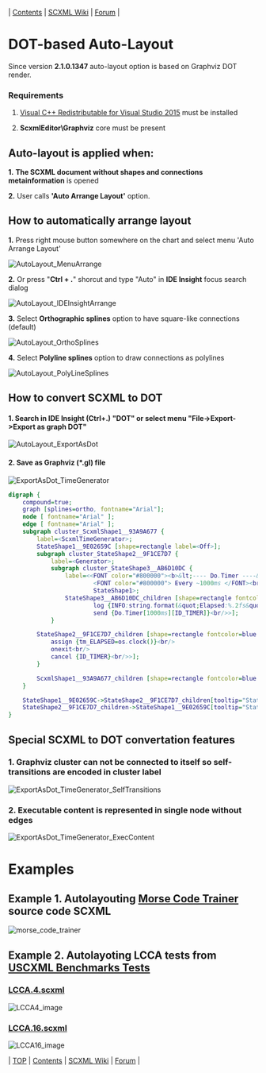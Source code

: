 <a name="top-anchor"/>

| [Contents](../README.md#table-of-contents) | [SCXML Wiki](https://alexzhornyak.github.io/SCXML-tutorial/) | [Forum](https://github.com/alexzhornyak/ScxmlEditor-Tutorial/discussions) |

# DOT-based Auto-Layout

Since version **2.1.0.1347** auto-layout option is based on Graphviz DOT render.

### Requirements
1. [Visual C++ Redistributable for Visual Studio 2015](https://www.microsoft.com/en-us/download/details.aspx?id=48145) must be installed

2. **ScxmlEditor\Graphviz** core must be present

## Auto-layout is applied when:
**1.** **The SCXML document without shapes and connections metainformation** is opened

**2.** User calls **'Auto Arrange Layout'** option.

## How to automatically arrange layout
**1.** Press right mouse button somewhere on the chart and select menu 'Auto Arrange Layout'

![AutoLayout_MenuArrange](../Images/AutoLayout_MenuArrange.png)

**2.** Or press "**Ctrl + .**" shorcut and type "Auto" in **IDE Insight** focus search dialog

![AutoLayout_IDEInsightArrange](../Images/AutoLayout_IDEInsightArrange.png)

**3.** Select **Orthographic splines** option to have square-like connections (default)

![AutoLayout_OrthoSplines](../Images/AutoLayout_OrthoSplines.png)

**4.** Select **Polyline splines** option to draw connections as polylines

![AutoLayout_PolyLineSplines](../Images/AutoLayout_PolyLineSplines.png)

## How to convert SCXML to DOT
#### 1. Search in IDE Insight (Ctrl+.) "DOT" or select menu "File->Export->Export as graph DOT"
![AutoLayout_ExportAsDot](../Images/AutoLayout_ExportAsDot.png)

#### 2. Save as Graphviz (\*.gl) file
![ExportAsDot_TimeGenerator](../Images/ExportAsDot_TimeGenerator.png)

```dot
digraph {
	compound=true;
	graph [splines=ortho, fontname="Arial"];
	node [ fontname="Arial" ];
	edge [ fontname="Arial" ];
	subgraph cluster_ScxmlShape1__93A9A677 {
		label=<ScxmlTimeGenerator>;
		StateShape1__9E02659C [shape=rectangle label=<Off>];
		subgraph cluster_StateShape2__9F1CE7D7 {
			label=<Generator>;
			subgraph cluster_StateShape3__AB6D10DC {
				label=<<FONT color="#800000"><b>&lt;---- Do.Timer ----&gt;</b></FONT><br/>
						<FONT color="#800000"> Every ~1000ms </FONT><br/><br/>
						StateShape1>;
				StateShape3__AB6D10DC_children [shape=rectangle fontcolor=blue label=<onentry<br/>
						log {INFO:string.format(&quot;Elapsed:%.2fs&quot;, os.clock() - tm_ELAPSED)}<br/>
						send {Do.Timer[1000ms][ID_TIMER]}<br/>>];
			}

		StateShape2__9F1CE7D7_children [shape=rectangle fontcolor=blue label=<onentry<br/>
			assign {tm_ELAPSED=os.clock()}<br/>
			onexit<br/>
			cancel {ID_TIMER}<br/>>];
		}

		ScxmlShape1__93A9A677_children [shape=rectangle fontcolor=blue label=<datamodel<br/>data {tm_ELAPSED=0}<br/>>];
	}

	StateShape1__9E02659C->StateShape2__9F1CE7D7_children[tooltip="StateMachineConnection1__A3834CB0",color="teal",lhead="cluster_StateShape2__9F1CE7D7",label=<<FONT color="#008080"><b>Start</b></FONT><br/>>]
	StateShape2__9F1CE7D7_children->StateShape1__9E02659C[tooltip="StateMachineConnection2__A61AC440",color="teal",ltail="cluster_StateShape2__9F1CE7D7",label=<<FONT color="#008080"><b>Stop</b></FONT><br/>>]
}
```

## Special SCXML to DOT convertation features

### 1. Graphviz cluster can not be connected to itself so self-transitions are encoded in cluster label
![ExportAsDot_TimeGenerator_SelfTransitions](../Images/ExportAsDot_TimeGenerator_SelfTransitions.png)

### 2. Executable content is represented in single node without edges
![ExportAsDot_TimeGenerator_ExecContent](../Images/ExportAsDot_TimeGenerator_ExecContent.png)

# Examples

## Example 1. Autolayouting [Morse Code Trainer](https://github.com/alexzhornyak/SCXML-tutorial/tree/master/Examples/Qt/Morse) source code SCXML
![morse_code_trainer](https://raw.githubusercontent.com/alexzhornyak/SCXML-tutorial/master/Images/morseNull.png)

## Example 2. Autolayoting LCCA tests from [USCXML Benchmarks Tests](https://github.com/tklab-tud/uscxml/blob/master/docs/BENCHMARKS.md)
### [LCCA.4.scxml](https://raw.githubusercontent.com/tklab-tud/uscxml/master/test/benchmarks/LCCA.4.scxml)
![LCCA4_image](../Images/LCCA.4.png)

### [LCCA.16.scxml](https://raw.githubusercontent.com/tklab-tud/uscxml/master/test/benchmarks/LCCA.16.scxml)
![LCCA16_image](../Images/LCCA.16.png)

| [TOP](#top-anchor) | [Contents](../README.md#table-of-contents) | [SCXML Wiki](https://alexzhornyak.github.io/SCXML-tutorial/) | [Forum](https://github.com/alexzhornyak/ScxmlEditor-Tutorial/discussions) |
